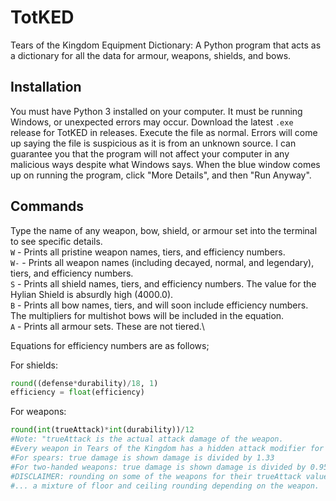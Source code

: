 # TotKED
Tears of the Kingdom Equipment Dictionary: A Python program that acts as a dictionary for all the data for armour, weapons, shields, and bows.

## Installation
You must have Python 3 installed on your computer. It must be running Windows, or unexpected errors may occur.
Download the latest ```.exe``` release for TotKED in releases. Execute the file as normal. Errors will come up saying the file is suspicious as 
it is from an unknown source. I can guarantee you that the program will not affect your computer in any malicious ways despite what Windows says.
When the blue window comes up on running the program, click "More Details", and then "Run Anyway".

## Commands
Type the name of any weapon, bow, shield, or armour set into the terminal to see specific details.\
```W``` - Prints all pristine weapon names, tiers, and efficiency numbers.\
```W-``` - Prints all weapon names (including decayed, normal, and legendary), tiers, and efficiency numbers.\
```S``` - Prints all shield names, tiers, and efficiency numbers. The value for the Hylian Shield is absurdly high (4000.0).\
```B``` - Prints all bow names, tiers, and will soon include efficiency numbers. The multipliers for multishot bows will be included in the equation.\
```A``` - Prints all armour sets. These are not tiered.\

Equations for efficiency numbers are as follows;

For shields: 
```py
round((defense*durability)/18, 1)
efficiency = float(efficiency)
```

For weapons:
```py
round(int(trueAttack)*int(durability))/12
#Note: "trueAttack is the actual attack damage of the weapon.
#Every weapon in Tears of the Kingdom has a hidden attack modifier for spear or two-handed weapons.
#For spears: true damage is shown damage is divided by 1.33
#For two-handed weapons: true damage is shown damage is divided by 0.95
#DISCLAIMER: rounding on some of the weapons for their trueAttack value may be incorrect, as the game uses
#... a mixture of floor and ceiling rounding depending on the weapon.
```

